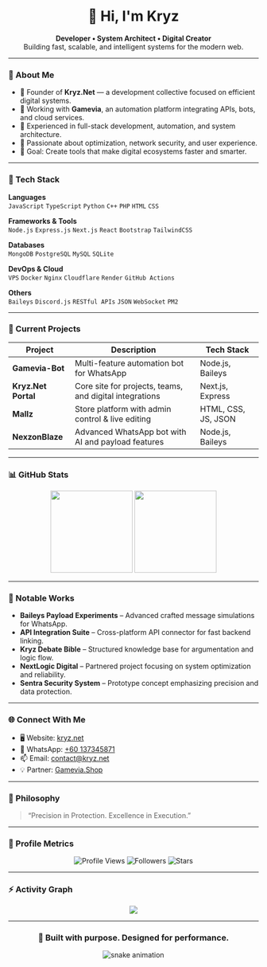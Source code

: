 <h1 align="center">👋 Hi, I'm Kryz</h1>
<p align="center">
  <b>Developer • System Architect • Digital Creator</b><br>
  Building fast, scalable, and intelligent systems for the modern web.
</p>

---

### 🚀 About Me
- 💼 Founder of **Kryz.Net** — a development collective focused on efficient digital systems.  
- 🧠 Working with **Gamevia**, an automation platform integrating APIs, bots, and cloud services.  
- 🔧 Experienced in full-stack development, automation, and system architecture.  
- 🧩 Passionate about optimization, network security, and user experience.  
- 🎯 Goal: Create tools that make digital ecosystems faster and smarter.

---

### 🧰 Tech Stack

**Languages**  
`JavaScript` `TypeScript` `Python` `C++` `PHP` `HTML` `CSS`  

**Frameworks & Tools**  
`Node.js` `Express.js` `Next.js` `React` `Bootstrap` `TailwindCSS`  

**Databases**  
`MongoDB` `PostgreSQL` `MySQL` `SQLite`  

**DevOps & Cloud**  
`VPS` `Docker` `Nginx` `Cloudflare` `Render` `GitHub Actions`  

**Others**  
`Baileys` `Discord.js` `RESTful APIs` `JSON` `WebSocket` `PM2`  

---

### 🧠 Current Projects

| Project | Description | Tech Stack |
|----------|--------------|------------|
| **Gamevia-Bot** | Multi-feature automation bot for WhatsApp | Node.js, Baileys |
| **Kryz.Net Portal** | Core site for projects, teams, and digital integrations | Next.js, Express |
| **Mallz** | Store platform with admin control & live editing | HTML, CSS, JS, JSON |
| **NexzonBlaze** | Advanced WhatsApp bot with AI and payload features | Node.js, Baileys |

---

### 📊 GitHub Stats
<p align="center">
  <img src="https://github-readme-stats.vercel.app/api?username=Kryz&show_icons=true&theme=tokyonight&hide_border=true" height="165">
  <img src="https://github-readme-stats.vercel.app/api/top-langs/?username=Kryz&layout=compact&theme=tokyonight&hide_border=true" height="165">
</p>

---

### 🧩 Notable Works
- **Baileys Payload Experiments** – Advanced crafted message simulations for WhatsApp.  
- **API Integration Suite** – Cross-platform API connector for fast backend linking.  
- **Kryz Debate Bible** – Structured knowledge base for argumentation and logic flow.  
- **NextLogic Digital** – Partnered project focusing on system optimization and reliability.  
- **Sentra Security System** – Prototype concept emphasizing precision and data protection.

---

### 🌐 Connect With Me
- 🖥️ Website: [kryz.net](https://kryz.net)  
- 💬 WhatsApp: [+60 137345871](https://wa.me/60137345871)  
- 📫 Email: contact@kryz.net  
- 💡 Partner: [Gamevia.Shop](https://gamevia.shop)

---

### 💬 Philosophy
> “Precision in Protection. Excellence in Execution.”

---

### 🧱 Profile Metrics
<p align="center">
  <img src="https://komarev.com/ghpvc/?username=Kryz&style=flat-square&color=blue" alt="Profile Views"/>
  <img src="https://img.shields.io/github/followers/Kryz?style=flat-square&color=blue" alt="Followers"/>
  <img src="https://img.shields.io/github/stars/Kryz?style=flat-square&color=blue" alt="Stars"/>
</p>

---

### ⚡ Activity Graph
<p align="center">
  <img src="https://github-readme-activity-graph.vercel.app/graph?username=Kryz&theme=tokyo-night&hide_border=true">
</p>

---

<h3 align="center">🧩 Built with purpose. Designed for performance.</h3>
<p align="center">
  <img src="https://raw.githubusercontent.com/Kryz/Kryz/output/github-contribution-grid-snake.svg" alt="snake animation">
</p>
